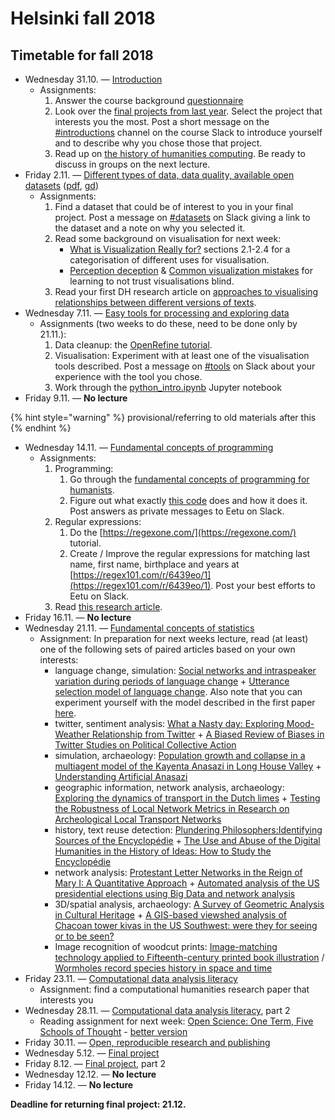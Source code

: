 # Helsinki fall 2018

## Timetable for fall 2018

* Wednesday 31.10. — [Introduction](../introduction-three-approaches-to-methods-for-digital-humanists/)
  * Assignments: 
    1. Answer the course background [questionnaire](https://goo.gl/forms/gQpLPyOVV4ZvtL1x1)
    2. Look over the [final projects from last year](../final-project.md#submissions-from-previous-years). Select the project that interests you the most. Post a short message on the [\#introductions](https://slack.com/app_redirect?channel=introductions&team=T276JCMEU) channel on the course Slack to introduce yourself and to describe why you chose those that project.
    3. Read up on [the history of humanities computing](../introduction-three-approaches-to-methods-for-digital-humanists/which-of-the-digital-humanities.md#history-of-humanities-computing). Be ready to discuss in groups on the next lecture.
* Friday 2.11. — [Different types of data, data quality, available open datasets](https://docs.google.com/presentation/d/e/2PACX-1vQBZw3s36wdPtPf3gTcz-PW5eRND-59TIrmZki67lR341ycKuQcO1TjvB0Vn6wYJsNySN8QOSzuEDyq/pub?start=false&loop=false&delayms=3000) \([pdf](https://docs.google.com/presentation/d/1_DI2ynbeQMigaQYbSryGUsTLGH-TKLF0dpzfs3_39Sk/export/pdf), [gd](https://docs.google.com/presentation/d/1_DI2ynbeQMigaQYbSryGUsTLGH-TKLF0dpzfs3_39Sk/edit?usp=sharing)\)
  * Assignments:
    1. Find a dataset that could be of interest to you in your final project. Post a message on [\#datasets](https://slack.com/app_redirect?channel=datasets&team=T276JCMEU) on Slack giving a link to the dataset and a note on why you selected it.
    2. Read some background on visualisation for next week:
       * [What is Visualization Really for?](http://arxiv.org/pdf/1305.5670.pdf) sections 2.1-2.4 for a categorisation of different uses for visualisation.
       * [Perception deception](https://infoactive.co/data-design/ch17.html) & [Common visualization mistakes](https://infoactive.co/data-design/ch18.html) for learning to not trust visualisations blind.
    3. Read your first DH research article on [approaches to visualising relationships between different versions of texts](https://doi.org/10.1093/llc/fqx033).
* Wednesday 7.11. — [Easy tools for processing and exploring data](../easy-tools-for-processing-and-exploring-data.md)
  * Assignments \(two weeks to do these, need to be done only by 21.11.\):
    1. Data cleanup: the [OpenRefine tutorial](https://programminghistorian.org/lessons/cleaning-data-with-openrefine).
    2. Visualisation: Experiment with at least one of the visualisation tools described. Post a message on [\#tools](https://slack.com/app_redirect?channel=tools&team=T276JCMEU) on Slack about your experience with the tool you chose.
    3. Work through the [python\_intro.ipynb](https://mybinder.org/v2/gh/jiemakel/dhintro/master?filepath=python_intro.ipynb) Jupyter notebook
* Friday 9.11. — **No lecture**

{% hint style="warning" %}
provisional/referring to old materials after this
{% endhint %}

* Wednesday 14.11. — [Fundamental concepts of programming](../data-processing-fundamental-concepts-of-programming-for-humanists.md)
  * Assignments:
    1. Programming:
       1. Go through the [fundamental concepts of programming for humanists](https://github.com/jiemakel/dhintro/).
       2. Figure out what exactly [this code](https://github.com/jiemakel/dhintro/blob/master/python_figure_out.ipynb) does and how it does it. Post answers as private messages to Eetu on Slack.
    2. Regular expressions:
       1. Do the [https://regexone.com/](https://regexone.com/) tutorial.
       2. Create / Improve the regular expressions for matching last name, first name, birthplace and years at [https://regex101.com/r/6439eo/1](https://regex101.com/r/6439eo/1). Post your best efforts to Eetu on Slack.
    3. Read [this research article](https://doi.org/10.1073/pnas.1405984111).
* Friday 16.11. — **No lecture**
* Wednesday 21.11. — [Fundamental concepts of statistics](../data-analysis-fundamental-concepts-of-statistics.md)
  * Assignment: In preparation for next weeks lecture, read \(at least\) one of the following sets of paired articles based on your own interests: 
    * language change, simulation: [Social networks and intraspeaker variation during periods of language change](http://repository.upenn.edu/cgi/viewcontent.cgi?article=1041&context=pwpl) + [Utterance selection model of language change](http://journals.aps.org/pre/abstract/10.1103/PhysRevE.73.046118). Also note that you can experiment yourself with the model described in the first paper [here](http://www.netlogoweb.org/launch#http://www.netlogoweb.org/assets/modelslib/Sample%20Models/Social%20Science/Language%20Change.nlogo).
    * twitter, sentiment analysis: [What a Nasty day: Exploring Mood-Weather Relationship from Twitter](https://arxiv.org/abs/1410.8749) + [A Biased Review of Biases in Twitter Studies on Political Collective Action](https://doi.org/10.3389/fphy.2016.00034)
    * simulation, archaeology: [Population growth and collapse in a multiagent model of the Kayenta Anasazi in Long House Valley](https://doi.org/10.1073/pnas.092080799) + [Understanding Artificial Anasazi](http://jasss.soc.surrey.ac.uk/12/4/13.html)
    * geographic information, network analysis, archaeology: [Exploring the dynamics of transport in the Dutch limes](http://journal.topoi.org/index.php/etopoi/article/view/203) + [Testing the Robustness of Local Network Metrics in Research on Archeological Local Transport Networks](http://dx.doi.org/10.3389/fdigh.2016.00006)
    * history, text reuse detection: [Plundering Philosophers:Identifying Sources of the Encyclopédie](http://hdl.handle.net/2027/spo.3310410.0013.107) + [The Use and Abuse of the Digital Humanities in the History of Ideas: How to Study the Encyclopédie](http://www.tandfonline.com/doi/pdf/10.1080/01916599.2013.774115?needAccess=true)
    * network analysis: [Protestant Letter Networks in the Reign of Mary I: A Quantitative Approach](https://muse.jhu.edu/journals/elh/v082/82.1.ahnert.html) + [Automated analysis of the US presidential elections using Big Data and network analysis](https://doi.org/10.1177%2F2053951715572916)
    * 3D/spatial analysis, archaeology: [A Survey of Geometric Analysis in Cultural Heritage](https://doi.org/10.1111/cgf.12668) + [A GIS-based viewshed analysis of Chacoan tower kivas in the US Southwest: were they for seeing or to be seen?](https://doi.org/10.15184/aqy.2016.144)
    * Image recognition of woodcut prints: [Image-matching technology applied to Fifteenth-century printed book illustration](https://doi.org/10.1007/s40329-017-0201-5) / [Wormholes record species history in space and time](https://doi.org/10.1098/rsbl.2012.0926)
* Friday 23.11. — [Computational data analysis literacy](../computational-data-analysis-method-literacy/)
  * Assignment: find a computational humanities research paper that interests you
* Wednesday 28.11. — [Computational data analysis literacy](../computational-data-analysis-method-literacy/), part 2
  * Reading assignment for next week: [Open Science: One Term, Five Schools of Thought](https://papers.ssrn.com/sol3/papers.cfm?abstract_id=2272036) - [better version](http://doi.org/10.1007/978-3-319-00026-8_2)
* Friday 30.11. — [Open, reproducible research and publishing](../open-reproducible-research-and-publishing.md)
* Wednesday 5.12. — [Final project](../final-project.md)
* Friday 8.12. — [Final project](../final-project.md), part 2
* Wednesday 12.12. — **No lecture**
* Friday 14.12. — **No lecture**

**Deadline for returning final project: 21.12.**

